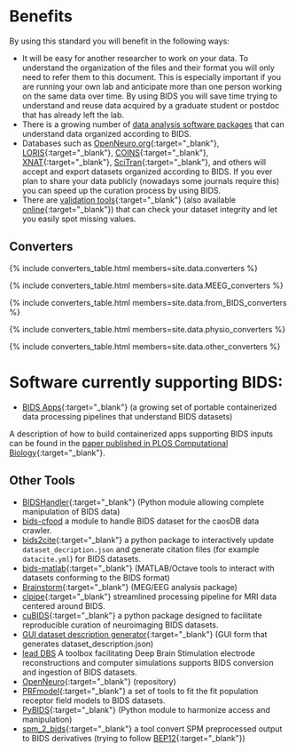 ---
---

# Benefits

By using this standard you will benefit in the following ways:

- It will be easy for another researcher to work on your data. To understand the organization of the files and their format you will only need to refer them to this document. This is especially important if you are running your own lab and anticipate more than one person working on the same data over time. By using BIDS you will save time trying to understand and reuse data acquired by a graduate student or postdoc that has already left the lab.
- There is a growing number of [data analysis software packages](#software) that can understand data organized according to BIDS.
- Databases such as [OpenNeuro.org](http://openneuro.org){:target="_blank"}, [LORIS](http://www.loris.ca){:target="_blank"}, [COINS](https://coins.trendscenter.org){:target="_blank"}, [XNAT](https://central.xnat.org/){:target="_blank"}, [SciTran](https://scitran.github.io/){:target="_blank"}, and others will accept and export datasets organized according to BIDS. If you ever plan to share your data publicly (nowadays some journals require this) you can speed up the curation process by using BIDS.
- There are [validation tools](https://github.com/bids-standard/bids-validator){:target="_blank"} (also available [online](http://bids-standard.github.io/bids-validator/){:target="_blank"}) that can check your dataset integrity and let you easily spot missing values.

## Converters

{% include converters_table.html members=site.data.converters %}

{% include converters_table.html members=site.data.MEEG_converters %}

{% include converters_table.html members=site.data.from_BIDS_converters %}

{% include converters_table.html members=site.data.physio_converters %}

{% include converters_table.html members=site.data.other_converters %}

# Software currently supporting BIDS:

- [BIDS Apps](http://bids-apps.neuroimaging.io){:target="_blank"} (a growing set of portable containerized data processing pipelines that understand BIDS datasets)

A description of how to build containerized apps supporting BIDS inputs can be found in the [paper published in PLOS Computational Biology](http://doi.org/10.1371/journal.pcbi.1005209){:target="_blank"}.

## Other Tools

- [BIDSHandler](https://github.com/Macquarie-MEG-Research/BIDSHandler){:target="_blank"} (Python module allowing complete manipulation of BIDS data)
- [bids-cfood](https://gitlab.indiscale.com/caosdb/src/crawler-cfoods/bids-cfood)
  a module to handle BIDS dataset for the caosDB data crawler.
- [bids2cite](https://github.com/Remi-Gau/bids2cite){:target="_blank"} a python package to interactively update `dataset_decription.json` and generate citation files (for example `datacite.yml`) for BIDS datasets.
- [bids-matlab](https://github.com/bids-standard/bids-matlab){:target="_blank"} (MATLAB/Octave tools to interact with datasets conforming to the BIDS format)
- [Brainstorm](http://neuroimage.usc.edu/brainstorm/){:target="_blank"} (MEG/EEG analysis package)
- [clpipe](https://clpipe.readthedocs.io/en/latest/index.html){:target="_blank"} streamlined processing pipeline for MRI data centered around BIDS.
- [cuBIDS](https://pypi.org/project/cubids/){:target="_blank"} a python package designed to facilitate reproducible curation of neuroimaging BIDS datasets.
- [GUI dataset description generator](https://github.com/tolik-g/BIDS){:target="_blank"} (GUI form that generates dataset_description.json)
- [lead DBS](https://www.lead-dbs.org/) A toolbox facilitating Deep Brain Stimulation electrode reconstructions and computer simulations supports BIDS conversion and ingestion of BIDS datasets.
- [OpenNeuro](http://openneuro.org){:target="_blank"} (repository)
- [PRFmodel](https://github.com/vistalab/PRFmodel){:target="_blank"} a set of tools to fit the fit population receptor field models to BIDS datasets.
- [PyBIDS](https://github.com/bids-standard/pybids){:target="_blank"} (Python module to harmonize access and manipulation)
- [spm_2_bids](https://github.com/cpp-lln-lab/spm_2_bids){:target="_blank"} a tool convert SPM preprocessed output to BIDS derivatives (trying to follow [BEP12](https://bids.neuroimaging.io/bep012){:target="_blank"})
